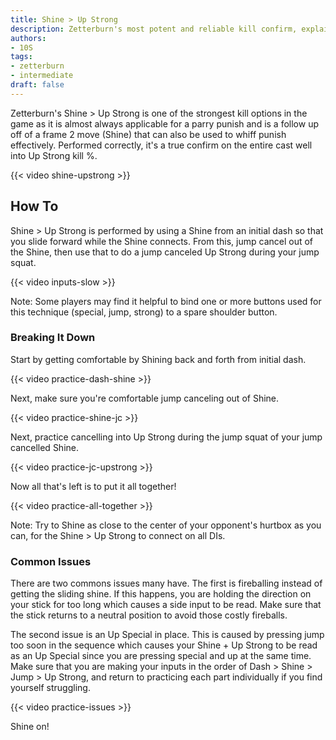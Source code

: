 ```yaml
---
title: Shine > Up Strong
description: Zetterburn's most potent and reliable kill confirm, explained
authors:
- 10S
tags:
- zetterburn
- intermediate
draft: false
---
```


Zetterburn's Shine > Up Strong is one of the strongest kill options in the game as it is almost always applicable for a parry punish and is a follow up off of a frame 2 move (Shine) that can also be used to whiff punish effectively. Performed correctly, it's a true confirm on the entire cast well into Up Strong kill %.

{{< video shine-upstrong >}}

## How To

Shine > Up Strong is performed by using a Shine from an initial dash so that you slide forward while the Shine connects. From this, jump cancel out of the Shine, then use that to do a jump canceled Up Strong during your jump squat.

{{< video inputs-slow >}}

Note: Some players may find it helpful to bind one or more buttons used for this technique (special, jump, strong) to a spare shoulder button.

### Breaking It Down

Start by getting comfortable by Shining back and forth from initial dash.

{{< video practice-dash-shine >}}

Next, make sure you're comfortable jump canceling out of Shine.

{{< video practice-shine-jc >}}

Next, practice cancelling into Up Strong during the jump squat of your jump cancelled Shine.

{{< video practice-jc-upstrong >}}

Now all that's left is to put it all together!

{{< video practice-all-together >}}

Note: Try to Shine as close to the center of your opponent's hurtbox as you can, for the Shine > Up Strong to connect on all DIs.

### Common Issues

There are two commons issues many have. The first is fireballing instead of getting the sliding shine. If this happens, you are holding the direction on your stick for too long which causes a side input to be read. Make sure that the stick returns to a neutral position to avoid those costly fireballs. 

The second issue is an Up Special in place. This is caused by pressing jump too soon in the sequence which causes your Shine + Up Strong to be read as an Up Special since you are pressing special and up at the same time. Make sure that you are making your inputs in the order of Dash > Shine > Jump > Up Strong, and return to practicing each part individually if you find yourself struggling.

{{< video practice-issues >}}

Shine on!
